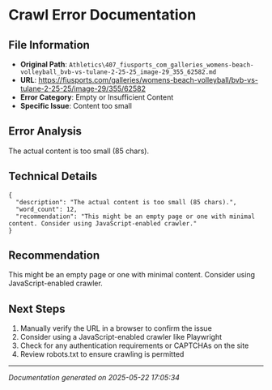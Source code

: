 # Crawl Error Documentation

## File Information
- **Original Path**: `Athletics\407_fiusports_com_galleries_womens-beach-volleyball_bvb-vs-tulane-2-25-25_image-29_355_62582.md`
- **URL**: https://fiusports.com/galleries/womens-beach-volleyball/bvb-vs-tulane-2-25-25/image-29/355/62582
- **Error Category**: Empty or Insufficient Content
- **Specific Issue**: Content too small

## Error Analysis
The actual content is too small (85 chars).

## Technical Details
```
{
  "description": "The actual content is too small (85 chars).",
  "word_count": 12,
  "recommendation": "This might be an empty page or one with minimal content. Consider using JavaScript-enabled crawler."
}
```

## Recommendation
This might be an empty page or one with minimal content. Consider using JavaScript-enabled crawler.

## Next Steps
1. Manually verify the URL in a browser to confirm the issue
2. Consider using a JavaScript-enabled crawler like Playwright
3. Check for any authentication requirements or CAPTCHAs on the site
4. Review robots.txt to ensure crawling is permitted

---
*Documentation generated on 2025-05-22 17:05:34*
